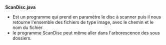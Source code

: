 **ScanDisc.java**
  * Est un programme qui prend en paramètre le disc à scanner puis il nous retourne l'ensemble des fichiers de type image, avec le chemin et le nom du fichier
  * le programme ScanDisc peut même aller dans l'arborescence des sous dossiers.